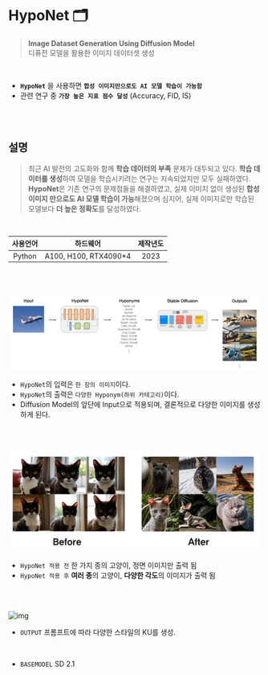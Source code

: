 # HypoNet 🗂️

 >  **Image Dataset Generation Using Diffusion Model**\
 디퓨전 모델을 활용한 이미지 데이터셋 생성


<br />

- **```HypoNet```** 을 사용하면 **```합성 이미지만으로도 AI 모델 학습이 가능함```**
- 관련 연구 중 **```가장 높은 지표 점수 달성```** (Accuracy, FID, IS)

<br />
<br />

## 설명
> 최근 AI 발전의 고도화와 함께 **학습 데이터의 부족** 문제가 대두되고 있다.
**학습 데이터를 생성**하여 모델을 학습시키려는 연구는 지속되었지만 모두 실패하였다.
**HypoNet**은 기존 연구의 문제점들을 해결하였고,
실제 이미지 없이 생성된 **합성 이미지 만으로도 AI 모델 학습이 가능**해졌으며
심지어, 실제 이미지로만 학습된 모델보다 **더 높은 정확도**를 달성하였다.

<br />

| **사용언어** | **하드웨어** | **제작년도** |
|:------------:|:------------:|:------------:|
| Python            | A100, H100, RTX4090*4    | 2023         |


<br />
<br />

![img](./docs/images/1.png)
- ```HypoNet```의 입력은 ```한 장의 이미지```이다.
- ```HypoNet```의 출력은 ```다양한 Hyponym(하위 카테고리)```이다.
- Diffusion Model의 앞단에 Input으로 적용되며, 결론적으로 다양한 이미지를 생성하게 된다.

<br />
<br />

![img](./docs/images/2.png)
- ```HypoNet 적용 전``` 한 가지 종의 고양이, 정면 이미지만 출력 됨
- ```HypoNet 적용 후``` **여러 종**의 고양이, **다양한 각도**의 이미지가 출력 됨



<br />
<br />


![img](./docs/images/output/outputs.png)

- ```OUTPUT``` 프롬프트에 따라 다양한 스타일의 KU를 생성.

<br />

- ```BASEMODEL``` SD 2.1